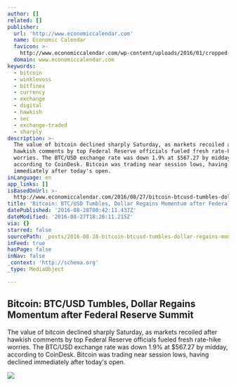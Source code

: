 ```yaml
---
author: []
related: []
publisher:
  url: 'http://www.economiccalendar.com'
  name: Economic Calendar
  favicon: >-
    http://www.economiccalendar.com/wp-content/uploads/2016/01/cropped-512_x_512__1-1-192x192.png
  domain: www.economiccalendar.com
keywords:
  - bitcoin
  - winklevoss
  - bitfinex
  - currency
  - exchange
  - digital
  - hawkish
  - sec
  - exchange-traded
  - sharply
description: >-
  The value of bitcoin declined sharply Saturday, as markets recoiled after
  hawkish comments by top Federal Reserve officials fueled fresh rate-hike
  worries. The BTC/USD exchange rate was down 1.9% at $567.27 by midday,
  according to CoinDesk. Bitcoin was trading near session lows, having declined
  immediately after today's open.
inLanguage: en
app_links: []
isBasedOnUrl: >-
  http://www.economiccalendar.com/2016/08/27/bitcoin-btcusd-tumbles-dollar-regains-momentum-after-federal-reserve-summit/
title: 'Bitcoin: BTC/USD Tumbles, Dollar Regains Momentum after Federal Reserve Summit'
datePublished: '2016-08-28T00:42:11.437Z'
dateModified: '2016-08-27T18:28:11.215Z'
via: {}
starred: false
sourcePath: _posts/2016-08-28-bitcoin-btcusd-tumbles-dollar-regains-momentum-after-fede.md
inFeed: true
hasPage: false
inNav: false
_context: 'http://schema.org'
_type: MediaObject

---
```

<article style=""><h1>Bitcoin: BTC/USD Tumbles, Dollar Regains Momentum after Federal Reserve Summit</h1><p>The value of bitcoin declined sharply Saturday, as markets recoiled after hawkish comments by top Federal Reserve officials fueled fresh rate-hike worries. The BTC/USD exchange rate was down 1.9% at $567.27 by midday, according to CoinDesk. Bitcoin was trading near session lows, having declined immediately after today's open.</p><img src="http://www.economiccalendar.com/wp-content/uploads/2016/06/bitcoin-btcusd5.jpg" /></article>
